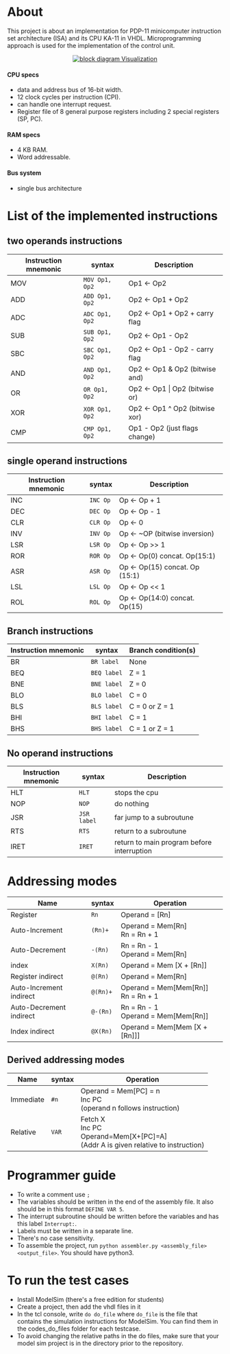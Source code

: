 # About 

This project is about an implementation for PDP-11 minicomputer instruction set architecture (ISA) and its CPU KA-11 in VHDL.
Microprogramming approach is used for the implementation of the control unit.

<p align="center">
  <a href="" rel="noopener">
 <img src="https://github.com/mhomran/PDP11/raw/master/demo/Block_Diagram.png" alt="block diagram Visualization"></a>
</p>

#### CPU specs 

- data and address bus of 16-bit width.
- 12 clock cycles per instruction (CPI).
- can handle one interrupt request.
- Register file of 8 general purpose registers including 2 special registers (SP, PC).

#### RAM specs

- 4 KB RAM.
- Word addressable.

#### Bus system

- single bus architecture

# List of the implemented instructions

## two operands instructions

| Instruction mnemonic  |          syntax            |            Description            |
| --------------------- | -------------------------- | --------------------------------- |
| MOV                   | `MOV Op1, Op2`             | Op1 <- Op2                        |
| ADD                   | `ADD Op1, Op2`             | Op2 <- Op1 + Op2                  |
| ADC                   | `ADC Op1, Op2`             | Op2 <- Op1 + Op2 + carry flag     |
| SUB                   | `SUB Op1, Op2`             | Op2 <- Op1 - Op2                  |
| SBC                   | `SBC Op1, Op2`             | Op2 <- Op1 - Op2 - carry flag     |
| AND                   | `AND Op1, Op2`             | Op2 <- Op1 & Op2 (bitwise and)    |
| OR                    | `OR Op1, Op2`              | Op2 <- Op1 \| Op2 (bitwise or)     |
| XOR                   | `XOR Op1, Op2`             | Op2 <- Op1 ^ Op2 (bitwise xor)    |
| CMP                   | `CMP Op1, Op2`             | Op1 - Op2 (just flags change)     |

## single operand instructions

| Instruction mnemonic  |          syntax            |            Description            |
| --------------------- | -------------------------- | --------------------------------- |
| INC                   | `INC Op`                   | Op <- Op + 1                      |
| DEC                   | `DEC Op`                   | Op <- Op - 1                      |
| CLR                   | `CLR Op`                   | Op <- 0                           |
| INV                   | `INV Op`                   | Op <- ~OP (bitwise inversion)     |
| LSR                   | `LSR Op`                   | Op <- Op >> 1                     |
| ROR                   | `ROR Op`                   | Op <- Op(0) concat. Op(15:1)      |
| ASR                   | `ASR Op`                   | Op <- Op(15) concat. Op (15:1)    |
| LSL                   | `LSL Op`                   | Op <- Op << 1                     |
| ROL                   | `ROL Op`                   | Op <- Op(14:0) concat. Op(15)     |

## Branch instructions

| Instruction mnemonic  |          syntax            |         Branch condition(s)       |
| --------------------- | -------------------------- | --------------------------------- |
| BR                    | `BR label`                 | None                              |
| BEQ                   | `BEQ label`                | Z = 1                             |
| BNE                   | `BNE label`                | Z = 0                             |
| BLO                   | `BLO label`                | C = 0                             |
| BLS                   | `BLS label`                | C = 0 or Z = 1                    |
| BHI                   | `BHI label`                | C = 1                             |
| BHS                   | `BHS label`                | C = 1 or Z = 1                    |

## No operand instructions

| Instruction mnemonic  |          syntax            |            Description            |
| --------------------- | -------------------------- | --------------------------------- |
| HLT                   | `HLT`                      | stops the cpu                     |
| NOP                   | `NOP`                      | do nothing                        |
| JSR                   | `JSR label`                | far jump to a subroutune          |
| RTS                   | `RTS`                      | return to a subroutune            |
| IRET                  | `IRET`                     | return to main program before interruption            |


# Addressing modes

|         Name          |          syntax            |            Operation            |
| --------------------- | -------------------------- | ------------------------------- |
| Register              | `Rn`                       | Operand = [Rn]                  |
| Auto-Increment        | `(Rn)+`                    | Operand = Mem[Rn] <br> Rn = Rn + 1   |
| Auto-Decrement        | `-(Rn)`                    |  Rn = Rn - 1 <br> Operand = Mem[Rn]  |
| index                 | `X(Rn)`                    | Operand = Mem [X + [Rn]] |
| Register indirect     | `@(Rn)`                    | Operand = Mem[Rn] |
| Auto-Increment indirect | `@(Rn)+`                 | Operand = Mem[Mem[Rn]] <br> Rn = Rn + 1|
| Auto-Decrement indirect | `@-(Rn)`                 | Rn = Rn - 1 <br> Operand = Mem[Mem[Rn]]|
| Index indirect        | `@X(Rn)`                   | Operand = Mem[Mem [X + [Rn]]]     |

## Derived addressing modes
|         Name          |          syntax            |            Operation            |
| --------------------- | -------------------------- | ------------------------------- |
| Immediate             | `#n`                       | Operand = Mem[PC] = n <br> Inc PC <br> (operand n follows instruction) |
| Relative              | `VAR`                      | Fetch X<br>Inc PC<br>Operand=Mem[X+[PC]=A] <br>(Addr A is given relative to instruction) |


# Programmer guide
- To write a comment use `;`
- The variables should be written in the end of the assembly file. It also should be in this format `DEFINE VAR 5`.
- The interrupt subroutine should be written before the variables and has this label `Interrupt:`.
- Labels must be written in a separate line.
- There's no case sensitivity.
- To assemble the project, run `python assembler.py <assembly_file> <output_file>`. You should have python3.

# To run the test cases
- Install ModelSim (there's a free edition for students)
- Create a project, then add the vhdl files in it
- In the tcl console, write `do do_file` where `do_file` is the file that contains the simulation instructions for ModelSim. 
You can find them in the codes_do_files folder for each testcase.
- To avoid changing the relative paths in the do files, make sure that your model sim project is in the directory prior to the repository.


